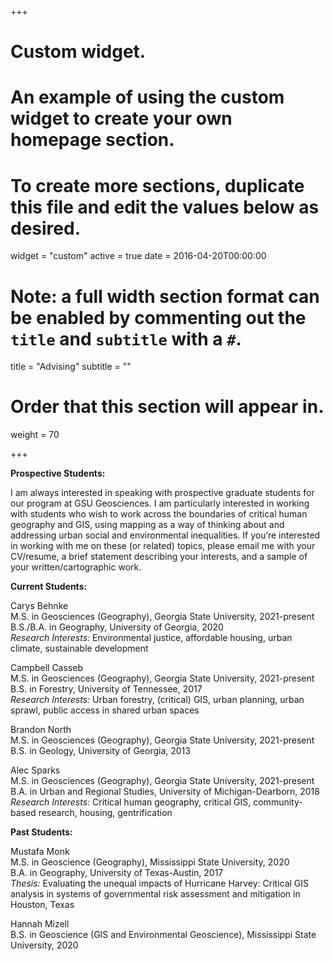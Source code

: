 +++
# Custom widget.
# An example of using the custom widget to create your own homepage section.
# To create more sections, duplicate this file and edit the values below as desired.
widget = "custom"
active = true
date = 2016-04-20T00:00:00

# Note: a full width section format can be enabled by commenting out the `title` and `subtitle` with a `#`.
title = "Advising"
subtitle = ""

# Order that this section will appear in.
weight = 70

+++

__Prospective Students:__

I am always interested in speaking with prospective graduate students for our program at GSU Geosciences. I am particularly interested in working with students who wish to work across the boundaries of critical human geography and GIS, using mapping as a way of thinking about and addressing urban social and environmental inequalities. If you’re interested in working with me on these (or related) topics, please email me with your CV/resume, a brief statement describing your interests, and a sample of your written/cartographic work.

__Current Students:__

Carys Behnke  
M.S. in Geosciences (Geography), Georgia State University, 2021-present   
B.S./B.A. in Geography, University of Georgia, 2020  
_Research Interests:_ Environmental justice, affordable housing, urban climate, sustainable development  

Campbell Casseb  
M.S. in Geosciences (Geography), Georgia State University, 2021-present  
B.S. in Forestry, University of Tennessee, 2017  
_Research Interests:_ Urban forestry, (critical) GIS, urban planning, urban sprawl, public access in shared urban spaces  

Brandon North  
M.S. in Geosciences (Geography), Georgia State University, 2021-present  
B.S. in Geology, University of Georgia, 2013

Alec Sparks  
M.S. in Geosciences (Geography), Georgia State University, 2021-present  
B.A. in Urban and Regional Studies, University of Michigan-Dearborn, 2018  
_Research Interests:_ Critical human geography, critical GIS, community-based research, housing, gentrification

__Past Students:__

Mustafa Monk  
M.S. in Geoscience (Geography), Mississippi State University, 2020  
B.A. in Geography, University of Texas-Austin, 2017  
_Thesis:_ Evaluating the unequal impacts of Hurricane Harvey: Critical GIS analysis in systems of governmental risk assessment and mitigation in Houston, Texas

Hannah Mizell  
B.S. in Geoscience (GIS and Environmental Geoscience), Mississippi State University, 2020  
